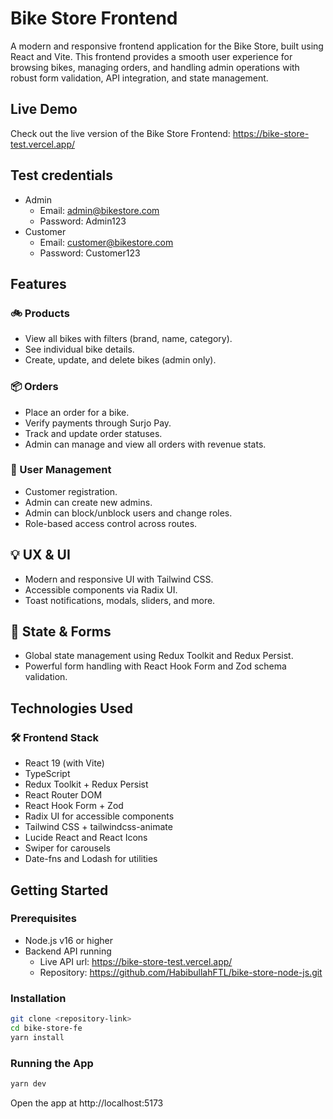 # Bike Store Frontend

A modern and responsive frontend application for the Bike Store, built using React and Vite. This frontend provides a smooth user experience for browsing bikes, managing orders, and handling admin operations with robust form validation, API integration, and state management.

## Live Demo

Check out the live version of the Bike Store Frontend: https://bike-store-test.vercel.app/

## Test credentials

- Admin
  - Email: admin@bikestore.com
  - Password: Admin123
- Customer
  - Email: customer@bikestore.com
  - Password: Customer123

## Features

### 🚲 Products

- View all bikes with filters (brand, name, category).
- See individual bike details.
- Create, update, and delete bikes (admin only).

### 📦 Orders

- Place an order for a bike.
- Verify payments through Surjo Pay.
- Track and update order statuses.
- Admin can manage and view all orders with revenue stats.

### 👤 User Management

- Customer registration.
- Admin can create new admins.
- Admin can block/unblock users and change roles.
- Role-based access control across routes.

## 💡 UX & UI

- Modern and responsive UI with Tailwind CSS.
- Accessible components via Radix UI.
- Toast notifications, modals, sliders, and more.

## 🧠 State & Forms

- Global state management using Redux Toolkit and Redux Persist.
- Powerful form handling with React Hook Form and Zod schema validation.

## Technologies Used

### 🛠 Frontend Stack

- React 19 (with Vite)
- TypeScript
- Redux Toolkit + Redux Persist
- React Router DOM
- React Hook Form + Zod
- Radix UI for accessible components
- Tailwind CSS + tailwindcss-animate
- Lucide React and React Icons
- Swiper for carousels
- Date-fns and Lodash for utilities

## Getting Started

### Prerequisites

- Node.js v16 or higher
- Backend API running
  - Live API url: https://bike-store-test.vercel.app/
  - Repository: https://github.com/HabibullahFTL/bike-store-node-js.git

### Installation

```bash
git clone <repository-link>
cd bike-store-fe
yarn install
```

### Running the App

```bash
yarn dev
```

Open the app at http://localhost:5173
